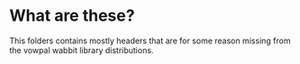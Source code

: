 # What are these?

This folders contains mostly headers that are for some reason missing from the vowpal wabbit library distributions.